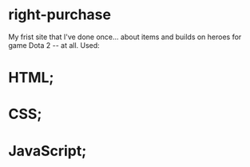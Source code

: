 # right-purchase
My frist site that I've done once... about items and builds on heroes for game Dota 2 -- at all.
Used:
# HTML;
# CSS;
# JavaScript;
